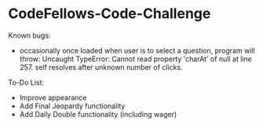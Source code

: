 # CodeFellows-Code-Challenge

Known bugs:
 - occasionally once loaded when user is to select a question, program will throw:
  Uncaught TypeError: Cannot read property 'charAt' of null at line 257.
  self resolves after unknown number of clicks.

To-Do List:
 - Improve appearance
 - Add Final Jeopardy functionality
 - Add Daily Double functionality (including wager)
